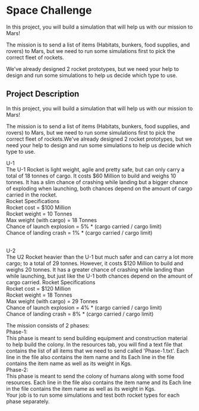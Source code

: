# Space Challenge
In this project, you will build a simulation that will help us with our mission to Mars!

The mission is to send a list of items (Habitats, bunkers, food supplies, and rovers) to Mars, but we need to run some simulations first to pick the correct fleet of rockets.

We've already designed 2 rocket prototypes, but we need your help to design and run some simulations to help us decide which type to use.



## Project Description

In this project, you will build a simulation that will help us with our mission to Mars!<br>

The mission is to send a list of items (Habitats, bunkers, food supplies, and rovers) to Mars, but we need to run some simulations first to pick the correct fleet of rockets.We've already designed 2 rocket prototypes, but we need your help to design and run some simulations to help us decide which type to use.<br>

U-1<br>
The U-1 Rocket is light weight, agile and pretty safe, but can only carry a total of 18 tonnes of cargo. It costs $60 Million to build and weighs 10 tonnes. It has a slim chance of crashing while landing but a bigger chance of exploding when launching, both chances depend on the amount of cargo carried in the rocket. <br>
Rocket Specifications<br>
Rocket cost = $100 Million<br>
Rocket weight = 10 Tonnes<br>
Max weight (with cargo) = 18 Tonnes<br>
Chance of launch explosion = 5% * (cargo carried / cargo limit)<br>
Chance of landing crash = 1% * (cargo carried / cargo limit)<br>
<br>

U-2<br>
The U2 Rocket heavier than the U-1 but much safer and can carry a lot more cargo; to a total of 29 tonnes. However, it costs $120 Million to build and weighs 20 tonnes. It has a greater chance of crashing while landing than while launching, but just like the U-1 both chances depend on the amount of cargo carried.
Rocket Specifications<br>
Rocket cost = $120 Million<br>
Rocket weight = 18 Tonnes<br>
Max weight (with cargo) = 29 Tonnes<br>
Chance of launch explosion = 4% * (cargo carried / cargo limit)<br>
Chance of landing crash = 8% * (cargo carried / cargo limit)<br>

The mission consists of 2 phases:<br>
Phase-1:<br>
This phase is meant to send building equipment and construction material to help build the colony. In the resources tab, you will find a text file that contains the list of all items that we need to send called 'Phase-1.txt'. Each line in the file also contains the item name and its Each line in the file contains the item name as well as its weight in Kgs. <br>
Phase-2: <br>
This phase is meant to send the colony of humans along with some food resources. Each line in the file also contains the item name and its Each line in the file contains the item name as well as its weight in Kgs. <br>
Your job is to run some simulations and test both rocket types for each phase separately.<br>
<br>